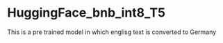 # HuggingFace_bnb_int8_T5
This is a pre trained model in which englisg text is converted to Germany

